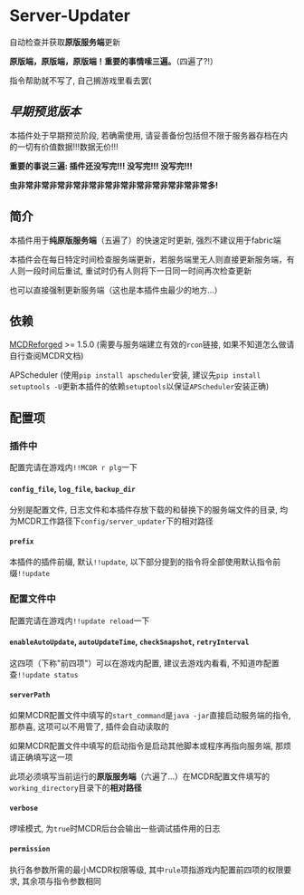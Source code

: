 # Server-Updater
自动检查并获取**原版服务端**更新

**原版端，原版端，原版端！重要的事情嗦三遍。**（四遍了?!）

指令帮助就不写了, 自己搁游戏里看去罢(

## *早期预览版本*
本插件处于早期预览阶段, 若确需使用, 请妥善备份包括但不限于服务器存档在内的一切有价值数据!!!数据无价!!!

**重要的事说三遍: 插件还没写完!!! 没写完!!! 没写完!!!**

**虫非常非常非常非常非常非常非常非常非常非常非常非常多!**

## 简介
本插件用于**纯原版服务端**（五遍了）的快速定时更新, 强烈不建议用于fabric端

本插件会在每日特定时间检查服务端更新，若服务端里无人则直接更新服务端，有人则一段时间后重试, 重试时仍有人则将下一日同一时间再次检查更新

也可以直接强制更新服务端（这也是本插件虫最少的地方...）

## 依赖
[MCDReforged](http://github.com/Fallen-Breath/MCDReforged) >= 1.5.0 (需要与服务端建立有效的`rcon`链接, 如果不知道怎么做请自行查阅MCDR文档)

APScheduler 
(使用`pip install apscheduler`安装, 建议先`pip install setuptools -U`更新本插件的依赖`setuptools`以保证`APScheduler`安装正确)

## 配置项
### 插件中
配置完请在游戏内`!!MCDR r plg`一下
#### `config_file`, `log_file`, `backup_dir`
分别是配置文件, 日志文件和本插件存放下载的和替换下的服务端文件的目录, 均为MCDR工作路径下`config/server_updater`下的相对路径

#### `prefix`
本插件的插件前缀, 默认`!!update`, 以下部分提到的指令将全部使用默认指令前缀`!!update`

### 配置文件中
配置完请在游戏内`!!update reload`一下

#### `enableAutoUpdate`, `autoUpdateTime`, `checkSnapshot`, `retryInterval`
这四项（下称"前四项"）可以在游戏内配置, 建议去游戏内看看, 不知道咋配置查`!!update status`

#### `serverPath`
如果MCDR配置文件中填写的`start_command`是`java -jar`直接启动服务端的指令, 那恭喜, 这项可以不用管了, 插件会自动读取的

如果MCDR配置文件中填写的启动指令是启动其他脚本或程序再指向服务端, 那烦请正确填写这一项

此项必须填写当前运行的**原版服务端**（六遍了...）在MCDR配置文件填写的`working_directory`目录下的**相对路径**

#### `verbose`
啰嗦模式, 为`true`时MCDR后台会输出一些调试插件用的日志

#### `permission`
执行各参数所需的最小MCDR权限等级, 其中`rule`项指游戏内配置前四项的权限要求, 其余项与指令参数相同
